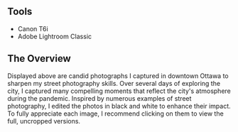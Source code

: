 ## Tools 
- Canon T6i
- Adobe Lightroom Classic

## The Overview
Displayed above are candid photographs I captured in downtown Ottawa to sharpen my street photography skills. Over several days of exploring the city, I captured many compelling moments that reflect the city's atmosphere during the pandemic. Inspired by numerous examples of street photography, I edited the photos in black and white to enhance their impact. To fully appreciate each image, I recommend clicking on them to view the full, uncropped versions.